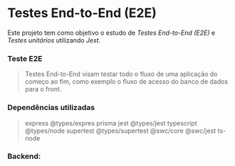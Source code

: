 # Testes End-to-End (E2E)

Este projeto tem como objetivo o estudo de *Testes End-to-End (E2E)* e *Testes unitários* utilizando *Jest*.



### Teste E2E
> Testes End-to-End visam testar todo o fluxo de uma aplicação do começo ao fim, como exemplo o fluxo de acesso do banco de dados para o front.


### Dependências utilizadas
  > express
  > @types/expres
  > prisma
  > jest
  > @types/jest
  > typescript
  > @types/node
  > supertest 
  > @types/supertest
  > @swc/core
  > @swc/jest
  > ts-node

### Backend: 

